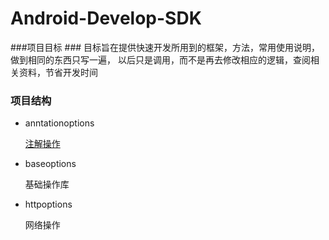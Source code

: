 # Android-Develop-SDK #
###项目目标 ###
	目标旨在提供快速开发所用到的框架，方法，常用使用说明，做到相同的东西只写一遍，
	以后只是调用，而不是再去修改相应的逻辑，查阅相关资料，节省开发时间
### 项目结构 ###

- anntationoptions


	<a href="/annotationoptions/annotation.md">注解操作</a>
- baseoptions

	基础操作库
- httpoptions

	网络操作